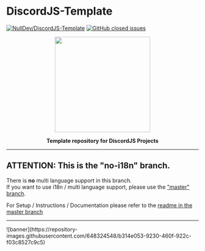 # DiscordJS-Template
[![NullDev/DiscordJS-Template](https://img.shields.io/badge/Template%3A-NullDev%2FDiscordJS--Template-green?style=flat-square&logo=github)](https://github.com/NullDev/DiscordJS-Template) [![GitHub closed issues](https://img.shields.io/github/issues-closed-raw/NullDev/DiscordJS-Template?logo=Cachet)](https://github.com/NullDev/DiscordJS-Template/issues?q=is%3Aissue+is%3Aclosed)

<p align="center"><img height="250" width="auto" src="https://github.com/NullDev/DiscordJS-Template/assets/22935000/6cb7ed23-865b-4917-92b8-c0a2a2b61935" /></p>
<p align="center"><b>Template repository for DiscordJS Projects</b></p>
<hr>

## ATTENTION: This is the "no-i18n" branch. 

There is **no** multi language support in this branch. <br>
If you want to use i18n / multi language support, please use the ["master" branch](https://github.com/NullDev/DiscordJS-Template/tree/master).

For Setup / Instructions / Documentation please refer to the [readme in the master branch](https://github.com/NullDev/DiscordJS-Template/tree/master#readme)

<hr>
![banner](https://repository-images.githubusercontent.com/648324548/b314e053-9230-460f-922c-f03c8527c9c5)
